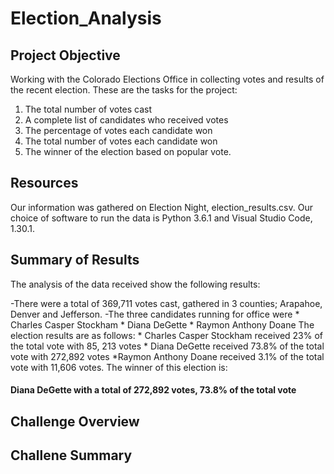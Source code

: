 # Election_Analysis

## Project Objective
Working with the Colorado Elections Office in collecting votes and results of the recent election. These are the tasks for the project:

1. The total number of votes cast
2. A complete list of candidates who received votes
3. The percentage of votes each candidate won
4. The total number of votes each candidate won
5. The winner of the election based on popular vote.

## Resources
Our information was gathered on Election Night, election_results.csv. Our choice of software to run the data is Python 3.6.1 and Visual Studio Code, 1.30.1. 


## Summary of Results
The analysis of the data received show the following results:

-There were a total of 369,711 votes cast, gathered in 3 counties; Arapahoe, Denver and Jefferson.
-The three candidates running for office were
    * Charles Casper Stockham
    * Diana DeGette
    * Raymon Anthony Doane
The election results are as follows:
    * Charles Casper Stockham received 23% of the total vote with 85, 213 votes
    * Diana DeGette received 73.8% of the total vote with  272,892 votes
    *Raymon Anthony Doane received 3.1% of the total vote with 11,606 votes.
The winner of this election is:
#### Diana DeGette with a total of 272,892 votes, 73.8% of the total vote

## Challenge Overview

## Challene Summary
